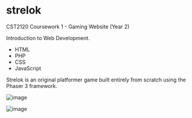 # strelok
CST2120 Coursework 1 - Gaming Website (Year 2)

Introduction to Web Development.

- HTML
- PHP
- CSS
- JavaScript

Strelok is an original platformer game built entirely from scratch using the Phaser 3 framework.


![image](https://github.com/user-attachments/assets/d4825516-5e94-4505-bc9b-30ac4fc19dbe)


![image](https://github.com/user-attachments/assets/87e46897-131f-433f-bae7-89293101b919)
